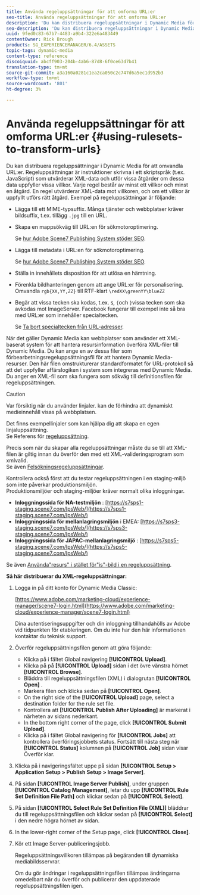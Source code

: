 ```yaml
---
title: Använda regeluppsättningar för att omforma URL:er
seo-title: Använda regeluppsättningar för att omforma URL:er
description: 'Du kan distribuera regeluppsättningar i Dynamic Media för att omvandla URL:er. Regeluppsättningar är instruktioner skrivna i ett skriptspråk (t.ex. JavaScript) som utvärderar XML-data och utför vissa åtgärder om dessa data uppfyller vissa villkor. '
seo-description: 'Du kan distribuera regeluppsättningar i Dynamic Media för att omvandla URL:er. Regeluppsättningar är instruktioner skrivna i ett skriptspråk (t.ex. JavaScript) som utvärderar XML-data och utför vissa åtgärder om dessa data uppfyller vissa villkor. '
uuid: 9fed0c83-67b7-4483-a9b4-322e6a483449
contentOwner: Rick Brough
products: SG_EXPERIENCEMANAGER/6.4/ASSETS
topic-tags: dynamic-media
content-type: reference
discoiquuid: abcff903-204b-4ab6-87d8-6f0ce63d7b41
translation-type: tm+mt
source-git-commit: a3a160a0281c1ea2ca050c2c747d6a5ec1d952b3
workflow-type: tm+mt
source-wordcount: '801'
ht-degree: 3%

---
```



# Använda regeluppsättningar för att omforma URL:er {#using-rulesets-to-transform-urls}

Du kan distribuera regeluppsättningar i Dynamic Media för att omvandla URL:er. Regeluppsättningar är instruktioner skrivna i ett skriptspråk (t.ex. JavaScript) som utvärderar XML-data och utför vissa åtgärder om dessa data uppfyller vissa villkor. Varje regel består av minst ett villkor och minst en åtgärd. En regel utvärderar XML-data mot villkoren, och om ett villkor är uppfyllt utförs rätt åtgärd. Exempel på regeluppsättningar är följande:

* Lägga till ett MIME-typsuffix. Många tjänster och webbplatser kräver bildsuffix, t.ex. tillägg `.jpg` till en URL.
* Skapa en mappsökväg till URL:en för sökmotoroptimering.

   Se [hur Adobe Scene7 Publishing System stöder SEO](/help/assets/assets/s7_seo.pdf).

* Lägga till metadata i URL:en för sökmotoroptimering.

   Se [hur Adobe Scene7 Publishing System stöder SEO](/help/assets/assets/s7_seo.pdf).

* Ställa in innehållets disposition för att utlösa en hämtning.
* Förenkla bildhanteringen genom att ange URL:er för personalisering. Omvandla `rgb{XX,YY,ZZ}` till RTF-klart `\redXX\greenYY\blueZZ`

* Begär att vissa tecken ska kodas, t.ex. `$`, `{`och `}`vissa tecken som ska avkodas mot ImageServer. Facebook fungerar till exempel inte så bra med URL:er som innehåller specialtecken.

   Se [Ta bort specialtecken från URL-adresser](https://helpx.adobe.com/experience-manager/scene7/kb/base/scene7-rulesets/remove-special-characters-urls.html).

När det gäller Dynamic Media kan webbplatser som använder ett XML-baserat system för att hantera resursinformation överföra XML-filer till Dynamic Media. Du kan ange en av dessa filer som förbearbetningsregeluppsättningsfil för att hantera Dynamic Media-resurser. Den här filen omstrukturerar standardformatet för URL-protokoll så att det uppfyller affärslogiken i system som integreras med Dynamic Media. Du anger en XML-fil som ska fungera som sökväg till definitionsfilen för regeluppsättningen.

>[!CAUTION]
>
>Var försiktig när du använder linjaler. kan de förhindra att dynamiskt medieinnehåll visas på webbplatsen.

Det finns exempellinjaler som kan hjälpa dig att skapa en egen linjaluppsättning.\
Se Referens för [regeluppsättning](https://docs.adobe.com/content/help/en/dynamic-media-developer-resources/image-serving-api/image-serving-api/rule-set-reference/c-rule-set-reference.html).

Precis som när du skapar alla regeluppsättningar måste du se till att XML-filen är giltig innan du överför den med ett XML-valideringsprogram som xmlvalid.\
Se även [Felsökningsregeluppsättningar](https://helpx.adobe.com/experience-manager/scene7/kb/base/scene7-rulesets/scene7-ruleset-troubleshooting.html).

Kontrollera också först att du testar regeluppsättningen i en staging-miljö som inte påverkar produktionsmiljön.\
Produktionsmiljöer och staging-miljöer kräver normalt olika inloggningar.

* **Inloggningssida för NA-testmiljön** : [https://s7sps1-staging.scene7.com/IpsWeb/](https://s7sps1-staging.scene7.com/IpsWeb/)
* **Inloggningssida för mellanlagringsmiljön** i EMEA: [https://s7sps3-staging.scene7.com/IpsWeb/](https://s7sps3-staging.scene7.com/IpsWeb/)
* **Inloggningssida för JAPAC-mellanlagringsmiljö** : [https://s7sps5-staging.scene7.com/IpsWeb/](https://s7sps5-staging.scene7.com/IpsWeb/)

Se även [Använda&quot;resurs&quot; i stället för&quot;is&quot;-bild i en regeluppsättning](https://helpx.adobe.com/experience-manager/scene7/kb/base/scene7-rulesets/ruleset-asset-instead-image.html).

**Så här distribuerar du XML-regeluppsättningar:**

1. Logga in på ditt konto för Dynamic Media Classic:

   [https://www.adobe.com/marketing-cloud/experience-manager/scene7-login.html](https://www.adobe.com/marketing-cloud/experience-manager/scene7-login.html)

   Dina autentiseringsuppgifter och din inloggning tillhandahölls av Adobe vid tidpunkten för etableringen. Om du inte har den här informationen kontaktar du teknisk support.

1. Överför regeluppsättningsfilen genom att göra följande:

   * Klicka på i fältet Global navigering **[!UICONTROL Upload]**.
   * Klicka på på **[!UICONTROL Upload]** sidan i det övre vänstra hörnet **[!UICONTROL Browse]**.
   * Bläddra till regeluppsättningsfilen (XML) i dialogrutan **[!UICONTROL Open]** .
   * Markera filen och klicka sedan på **[!UICONTROL Open]**.
   * On the right side of the **[!UICONTROL Upload]** page, select a destination folder for the rule set file.
   * Kontrollera att **[!UICONTROL Publish After Uploading]** är markerat i närheten av sidans nederkant.
   * In the bottom right corner of the page, click **[!UICONTROL Submit Upload]**.
   * Klicka på i fältet Global navigering för **[!UICONTROL Jobs]** att kontrollera överföringsjobbets status. Fortsätt till nästa steg när **[!UICONTROL Status]** kolumnen på **[!UICONTROL Job]** sidan visar Överför klar.

1. Klicka på i navigeringsfältet uppe på sidan **[!UICONTROL Setup > Application Setup > Publish Setup > Image Server]**.
1. På sidan **[!UICONTROL Image Server Publish]**, under gruppen **[!UICONTROL Catalog Management]**, letar du upp **[!UICONTROL Rule Set Definition File Path]** och klickar sedan på **[!UICONTROL Select]**.
1. På sidan **[!UICONTROL Select Rule Set Definition File (XML)]** bläddrar du till regeluppsättningsfilen och klickar sedan på **[!UICONTROL Select]** i den nedre högra hörnet av sidan.
1. In the lower-right corner of the Setup page, click **[!UICONTROL Close]**.
1. Kör ett Image Server-publiceringsjobb.

   Regeluppsättningsvillkoren tillämpas på begäranden till dynamiska mediabildsservrar.

   Om du gör ändringar i regeluppsättningsfilen tillämpas ändringarna omedelbart när du överför och publicerar den uppdaterade regeluppsättningsfilen igen.

